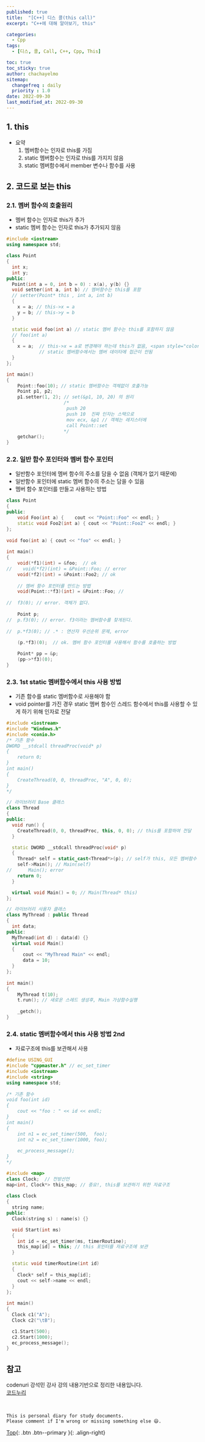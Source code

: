 ```yaml
---
published: true
title:  "[C++] 디스 콜(this call)"
excerpt: "C++에 대해 알아보기, this"

categories:
  - Cpp
tags:
  - [디스, 콜, Call, C++, Cpp, This]

toc: true
toc_sticky: true
author: chachayelmo
sitemap:
  changefreq : daily
  priority : 1.0
date: 2022-09-30
last_modified_at: 2022-09-30
---
```


## 1. this
- 요약
  1. 멤버함수는 인자로 this를 가짐
  2. static 멤버함수는 인자로 this를 가지지 않음
  3. static 멤버함수에서 member 변수나 함수를 사용

## 2. 코드로 보는 this
### 2.1. 멤버 함수의 호출원리
- 멤버 함수는 인자로 this가 추가
- static 멤버 함수는 인자로 this가 추가되지 않음

```cpp
#include <iostream> 
using namespace std; 

class Point 
{ 
  int x; 
  int y; 
public: 
  Point(int a = 0, int b = 0) : x(a), y(b) {} 
  void setter(int a, int b) // 멤버함수는 this를 포함
  // setter(Point* this , int a, int b) 
  { 
    x = a; // this->x = a
    y = b; // this->y = b
  }

  static void foo(int a) // static 멤버 함수는 this를 포함하지 않음
  // foo(int a)
  {
    x = a;  // this->x = a로 변경해야 하는데 this가 없음, <span style="color:red">error</span>
            // static 멤버함수에서는 멤버 데이타에 접근이 안됨
  } 
};

int main() 
{ 
    Point::foo(10); // static 멤버함수는 객체없이 호출가능 
    Point p1, p2; 
    p1.setter(1, 2); // set(&p1, 10, 20) 의 원리
                     /*
                      push 20 
                      push 10  진짜 인자는 스택으로 
                      mov ecx, &p1 // 객체는 레지스터에 
                      call Point::set
                     */
    getchar(); 
}
```

### 2.2. 일반 함수 포인터와 멤버 함수 포인터
- 일반함수 포인터에 멤버 함수의 주소를 담을 수 없음 (객체가 없기 때문에)
- 일반함수 포인터에 static 멤버 함수의 주소는 담을 수 있음
- 멤버 함수 포인터를 만들고 사용하는 방법

```cpp
class Point 
{ 
public: 
    void Foo(int a) {    cout << "Point::Foo" << endl; } 
    static void Foo2(int a) { cout << "Point::Foo2" << endl; } 
}; 
  
void foo(int a) { cout << "foo" << endl; } 
  
int main() 
{ 
    void(*f1)(int) = &foo;  // ok 
//    void(*f2)(int) = &Point::Foo; // error 
    void(*f2)(int) = &Point::Foo2; // ok 
  
    // 멤버 함수 포인터를 만드는 방법 
    void(Point::*f3)(int) = &Point::Foo; //  
  
//  f3(0); // error. 객체가 없다. 
  
    Point p; 
//  p.f3(0); // error. f3이라는 멤버함수를 찾게된다. 
  
//  p.*f3(0); // .* : 연산자 우선순위 문제, error
  
    (p.*f3)(0);  // ok. 멤버 함수 포인터를 사용해서 함수를 호출하는 방법

    Point* pp = &p; 
    (pp->*f3)(0);
}
```

### 2.3. 1st static 멤버함수에서 this 사용 방법 
- 기존 함수를 static 멤버함수로 사용해야 함
- void pointer를 가진 경우 static 멤버 함수인 스레드 함수에서 this를 사용할 수 있게 하기 위해 인자로 전달

```cpp
#include <iostream> 
#include "Windows.h"
#include <conio.h> 
/* 기존 함수
DWORD __stdcall threadProc(void* p) 
{ 
    return 0; 
} 
int main() 
{ 
    CreateThread(0, 0, threadProc, "A", 0, 0); 
} 
*/ 

// 라이브러리 Base 클래스
class Thread 
{ 
public: 
  void run() {
    CreateThread(0, 0, threadProc, this, 0, 0); // this를 포함하여 전달
  } 

  static DWORD __stdcall threadProc(void* p) 
  { 
    Thread* self = static_cast<Thread*>(p); // self가 this, 모든 멤버함수 이용 가능
    self->Main(); // Main(self) 
//      Main(); error
    return 0; 
  } 

  virtual void Main() = 0; // Main(Thread* this) 
};

// 라이브러리 사용자 클래스 
class MyThread : public Thread 
{ 
  int data; 
public: 
  MyThread(int d) : data(d) {} 
  virtual void Main()  
  {  
      cout << "MyThread Main" << endl;  
      data = 10; 
  } 
}; 
  
int main() 
{ 
    MyThread t(10); 
    t.run(); // 새로운 스레드 생성후, Main 가상함수실행 
  
    _getch(); 
}
```

### 2.4. static 멤버함수에서 this 사용 방법 2nd
- 자료구조에 this를 보관해서 사용

```cpp
#define USING_GUI 
#include "cppmaster.h" // ec_set_timer 
#include <iostream> 
#include <string> 
using namespace std; 
  
/* 기존 함수
void foo(int id) 
{ 
    cout << "foo : " << id << endl; 
} 
int main() 
{ 
    int n1 = ec_set_timer(500,  foo); 
    int n2 = ec_set_timer(1000, foo); 
  
    ec_process_message(); 
} 
*/ 

#include <map> 
class Clock;  // 전방선언 
map<int, Clock*> this_map; // 중요!, this를 보관하기 위한 자료구조
  
class Clock 
{ 
  string name; 
public: 
  Clock(string s) : name(s) {} 

  void Start(int ms)  
  { 
    int id = ec_set_timer(ms, timerRoutine); 
    this_map[id] = this; // this 포인터를 자료구조에 보관
  } 

  static void timerRoutine(int id) 
  { 
    Clock* self = this_map[id]; 
    cout << self->name << endl; 
  } 
}; 
  
int main() 
{ 
  Clock c1("A"); 
  Clock c2("\tB"); 

  c1.Start(500);
  c2.Start(1000); 
  ec_process_message(); 
}
```

## 참고
codenuri 강석민 강사 강의 내용기반으로 정리한 내용입니다.  
[코드누리](https://github.com/codenuri)

<br>

    This is personal diary for study documents.
    Please comment if I'm wrong or missing something else 😄. 

[Top](#){: .btn .btn--primary }{: .align-right}